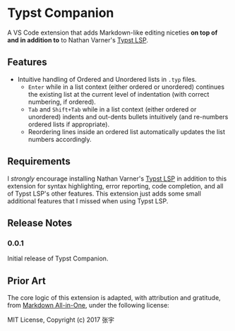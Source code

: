 # Typst Companion

A VS Code extension that adds Markdown-like editing niceties **on top of and in addition to** to Nathan Varner's [Typst LSP](https://github.com/nvarner/typst-lsp).

## Features

- Intuitive handling of Ordered and Unordered lists in `.typ` files.
  - `Enter` while in a list context (either ordered or unordered) continues the existing list at the current level of indentation (with correct numbering, if ordered).
  - `Tab` and `Shift+Tab` while in a list context (either ordered or unordered) indents and out-dents bullets intuitively (and re-numbers ordered lists if appropriate).
  - Reordering lines inside an ordered list automatically updates the list numbers accordingly.

## Requirements

I *strongly* encourage installing Nathan Varner's [Typst LSP](https://github.com/nvarner/typst-lsp) in addition to this extension for syntax highlighting, error reporting, code completion, and all of Typst LSP's other features. 
    This extension just adds some small additional features that I missed when using Typst LSP.

## Release Notes

### 0.0.1

Initial release of Typst Companion.

## Prior Art

The core logic of this extension is adapted, with attribution and gratitude, from [Markdown All-in-One](https://github.com/yzhang-gh/vscode-markdown/), under the following license:

MIT License, Copyright (c) 2017 张宇